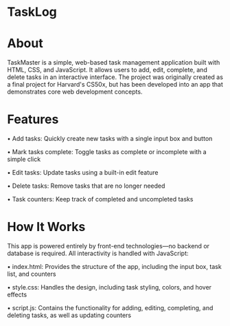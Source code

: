 # TaskLog

# About
TaskMaster is a simple, web-based task management application built with HTML, CSS, and JavaScript. It allows users to add, edit, complete, and delete tasks in an interactive interface. The project was originally created as a final project for Harvard's CS50x, but has been developed into an app that demonstrates core web development concepts.

# Features

• Add tasks: Quickly create new tasks with a single input box and button

• Mark tasks complete: Toggle tasks as complete or incomplete with a simple click

• Edit tasks: Update tasks using a built-in edit feature

• Delete tasks: Remove tasks that are no longer needed

• Task counters: Keep track of completed and uncompleted tasks 

# How It Works

This app is powered entirely by front-end technologies—no backend or database is required. All interactivity is handled with JavaScript:

• index.html: Provides the structure of the app, including the input box, task list, and counters

• style.css: Handles the design, including task styling, colors, and hover effects

• script.js: Contains the functionality for adding, editing, completing, and deleting tasks, as well as updating counters
